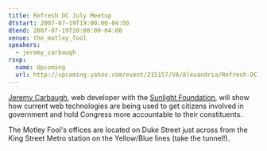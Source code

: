 ```yaml
---
title: Refresh DC July Meetup
dtstart: 2007-07-19T19:00:00-04:00
dtend: 2007-07-19T20:00:00-04:00
venue: the_motley_fool
speakers:
  - jeremy_carbaugh
rsvp:
  name: Upcoming
  url: http://upcoming.yahoo.com/event/215157/VA/Alexandria/Refresh-DC-July-meetup/The-Motley-Fool/
---
```


[Jeremy Carbaugh](http://carbauja.com), web developer with the [Sunlight Foundation](http://sunlightfoundation.com), will show how current web technologies are being used to get citizens involved in government and hold Congress more accountable to their constituents.

The Motley Fool's offices are located on Duke Street just across from the King Street Metro station on the Yellow/Blue lines (take the tunnel!).